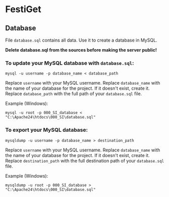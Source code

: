# FestiGet

## Database

File `database.sql` contains all data. Use it to create a database in MySQL.

**Delete database.sql from the sources before making the server public!**

### To update your MySQL database with `database.sql`:

```
mysql -u username -p database_name < database_path
```

Replace `username` with your MySQL username. Replace `database_name` with the name of your database for the project. If it doesn't exist, create it. Replace `database_path` with the full path of your `database.sql` file.

Example (Windows):

```
mysql -u root -p 000_SI_database < "C:\Apache24\htdocs\000_SI\database.sql"
```

### To export your MySQL database:

```
mysqldump -u username -p database_name > destination_path
```

Replace `username` with your MySQL username. Replace `database_name` with the name of your database for the project. If it doesn't exist, create it. Replace `destination_path` with the full destination path of your `database.sql` file.

Example (Windows):

```
mysqldump -u root -p 000_SI_database > "C:\Apache24\htdocs\000_SI\database.sql"
```
